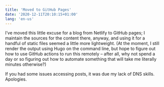 ```yaml
---
title: 'Moved to GitHub Pages'
date: '2020-12-11T20:10:15+01:00'
lang: 'en-us'
---
```


I’ve moved this little excuse for a blog from Netlify to GitHub pages; I maintain the sources for the content there, anyway, and using it for a handful of static files seemed a little more lightweight. (At the moment, I still render the output using Hugo on the command line, but hope to figure out how to use GitHub actions to run this remotely – after all, why not spend a day or so figuring out how to automate something that will take me literally minutes otherwise?)

If you had some issues accessing posts, it was due my lack of DNS skills. Apologies.
